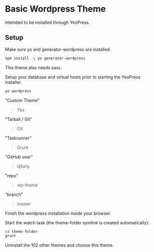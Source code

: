 # Basic Wordpress Theme

Intended to be installed through YeoPress.

## Setup

Make sure yo and generator-wordpress are installed.

```bash
npm install -g yo generator-wordpress
```

This theme also needs sass.

Setup your database and virtual hosts prior to starting the YeoPress installer.

```bash
yo wordpress
```

"Custom Theme"
> Yes

"Tarball / Git"
> Git

"Taskrunner"
> Grunt

"GitHub user"
> djfarly

"repo"
> wp-theme

"branch"
> master

Finish the wordpress installation inside your browser.

Start the watch task (the theme-folder symlink is created automatically):

```bash
cd theme-folder
grunt
```

Uninstall the 102 other themes and choose this theme.
